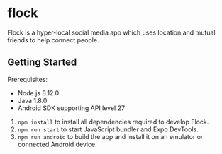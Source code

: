 # flock
Flock is a hyper-local social media app which uses location and mutual friends to help connect people.

## Getting Started
Prerequisites:
* Node.js 8.12.0
* Java 1.8.0
* Android SDK supporting API level 27

1. `npm install` to install all dependencies required to develop Flock.
2. `npm run start` to start JavaScript bundler and Expo DevTools.
3. `npm run android` to build the app and install it on an emulator or connected Android device.
